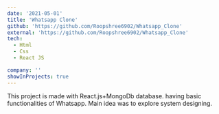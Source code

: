 ```yaml
---
date: '2021-05-01'
title: 'Whatsapp Clone'
github: 'https://github.com/Roopshree6902/Whatsapp_Clone'
external: 'https://github.com/Roopshree6902/Whatsapp_Clone'
tech:
  - Html
  - Css
  - React JS

company: ''
showInProjects: true
---
```


This project is made with React.js+MongoDb database. having basic functionalities of Whatsapp. Main idea was to explore system designing.
